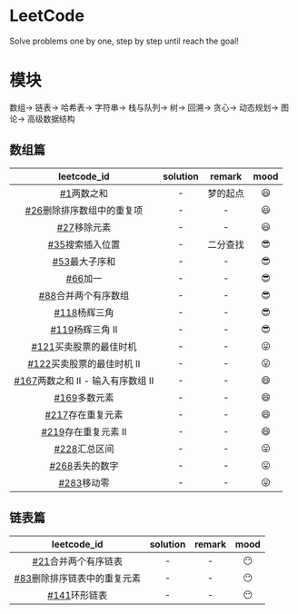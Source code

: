 # LeetCode
Solve problems one by one, step by step until reach the goal!

# 模块
数组-> 链表-> 哈希表-> 字符串-> 栈与队列-> 树-> 回溯-> 贪心-> 动态规划-> 图论-> 高级数据结构

## 数组篇
|leetcode_id|solution|remark|mood|
|:-:|:-:|:-:|:-:|
|[#1](https://leetcode-cn.com/problems/two-sum/)两数之和|-|梦的起点|:smiley: |
|[#26](https://leetcode-cn.com/problems/remove-duplicates-from-sorted-array/)删除排序数组中的重复项|-|-|:smiley: |
|[#27](https://leetcode-cn.com/problems/remove-element/)移除元素|-|-|:smiley: |
|[#35](https://leetcode-cn.com/problems/search-insert-position/)搜索插入位置|-|二分查找|:sunglasses: |
|[#53](https://leetcode-cn.com/problems/maximum-subarray/)最大子序和|-|-|:sunglasses:|
|[#66](https://leetcode-cn.com/problems/plus-one/)加一|-|-|:sunglasses:|
|[#88](https://leetcode-cn.com/problems/merge-sorted-array/)合并两个有序数组|-|-|:sunglasses:|
|[#118](https://leetcode-cn.com/problems/pascals-triangle/)杨辉三角|-|-|:sunglasses:|
|[#119](https://leetcode-cn.com/problems/pascals-triangle-ii/)杨辉三角 II|-|-|:sunglasses:|
|[#121](https://leetcode-cn.com/problems/best-time-to-buy-and-sell-stock/)买卖股票的最佳时机|-|-|😛|
|[#122](https://leetcode-cn.com/problems/best-time-to-buy-and-sell-stock-ii/)买卖股票的最佳时机 II|-|-|😛|
|[#167](https://leetcode-cn.com/problems/two-sum-ii-input-array-is-sorted/)两数之和 II - 输入有序数组 II|-|-|😄|
|[#169](https://leetcode-cn.com/problems/majority-element/)多数元素|-|-|😄|
|[#217](https://leetcode-cn.com/problems/contains-duplicate/)存在重复元素|-|-|😄|
|[#219](https://leetcode-cn.com/problems/contains-duplicate-ii/)存在重复元素 II|-|-|😄|
|[#228](https://leetcode-cn.com/problems/summary-ranges/)汇总区间|-|-|😛|
|[#268](https://leetcode-cn.com/problems/missing-number/)丢失的数字|-|-|😛|
|[#283](https://leetcode-cn.com/problems/move-zeroes/)移动零|-|-|😛|

## 链表篇
|leetcode_id|solution|remark|mood|
|:-:|:-:|:-:|:-:|
|[#21](https://leetcode-cn.com/problems/merge-two-sorted-lists/)合并两个有序链表|-|-|😶 |
|[#83](https://leetcode-cn.com/problems/remove-duplicates-from-sorted-list/)删除排序链表中的重复元素|-|-|😶 |
|[#141](https://leetcode-cn.com/problems/linked-list-cycle/)环形链表|-|-|😶 |

